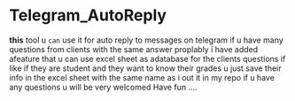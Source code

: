 # **Telegram_AutoReply**
 **this** tool u `can` use it for auto reply to messages on telegram if u have many questions from clients with the same answer proplably i have added afeature that u can use excel sheet as adatabase for the clients questions if like if they are student and they want to know their grades u just save their info in the excel sheet with the same name as i out it in my repo if u have any questions u will be very welcomed Have fun ....
